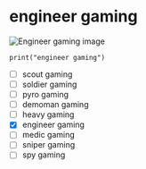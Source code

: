 # engineer gaming

![Engineer gaming image](https://steamuserimages-a.akamaihd.net/ugc/1647721139199944802/1156058500BC992539E8034ECD0AFB8849448670/?imw=637&imh=358&ima=fit&impolicy=Letterbox&imcolor=%23000000&letterbox=true)

```
print("engineer gaming")
```

- [ ] scout gaming
- [ ] soldier gaming
- [ ] pyro gaming
- [ ] demoman gaming
- [ ] heavy gaming
- [x] engineer gaming
- [ ] medic gaming
- [ ] sniper gaming
- [ ] spy gaming
